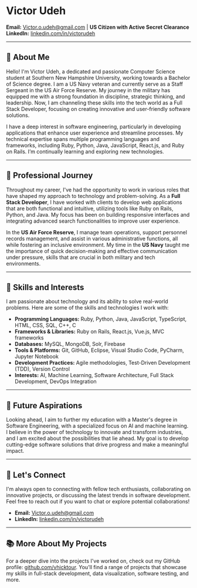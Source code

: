 # Victor Udeh

 **Email:** Victor.o.udeh@gmail.com | **US Citizen with Active Secret Clearance**  
**LinkedIn:** [linkedin.com/in/victorudeh](https://linkedin.com/in/victorudeh)

---

## 👋 About Me

Hello! I'm Victor Udeh, a dedicated and passionate Computer Science student at Southern New Hampshire University, working towards a Bachelor of Science degree. I am a US Navy veteran and currently serve as a Staff Sergeant in the US Air Force Reserve. My journey in the military has equipped me with a strong foundation in discipline, strategic thinking, and leadership. Now, I am channeling these skills into the tech world as a Full Stack Developer, focusing on creating innovative and user-friendly software solutions.

I have a deep interest in software engineering, particularly in developing applications that enhance user experience and streamline processes. My technical expertise spans multiple programming languages and frameworks, including Ruby, Python, Java, JavaScript, React.js, and Ruby on Rails. I’m continually learning and exploring new technologies.

---

## 💼 Professional Journey

Throughout my career, I've had the opportunity to work in various roles that have shaped my approach to technology and problem-solving. As a **Full Stack Developer**, I have worked with clients to develop web applications that are both functional and intuitive, utilizing tools like Ruby on Rails, Python, and Java. My focus has been on building responsive interfaces and integrating advanced search functionalities to improve user experience.

In the **US Air Force Reserve**, I manage team operations, support personnel records management, and assist in various administrative functions, all while fostering an inclusive environment. My time in the **US Navy** taught me the importance of quick decision-making and effective communication under pressure, skills that are crucial in both military and tech environments.

---

## 🚀 Skills and Interests

I am passionate about technology and its ability to solve real-world problems. Here are some of the skills and technologies I work with:

- **Programming Languages:** Ruby, Python, Java, JavaScript, TypeScript, HTML, CSS, SQL, C++, C
- **Frameworks & Libraries:** Ruby on Rails, React.js, Vue.js, MVC frameworks
- **Databases:** MySQL, MongoDB, Solr, Firebase
- **Tools & Platforms:** Git, GitHub, Eclipse, Visual Studio Code, PyCharm, Jupyter Notebook
- **Development Practices:** Agile methodologies, Test-Driven Development (TDD), Version Control
- **Interests:** AI, Machine Learning, Software Architecture, Full Stack Development, DevOps Integration

---

## 🎯 Future Aspirations

Looking ahead, I aim to further my education with a Master's degree in Software Engineering, with a specialized focus on AI and machine learning. I believe in the power of technology to innovate and transform industries, and I am excited about the possibilities that lie ahead. My goal is to develop cutting-edge software solutions that drive progress and make a meaningful impact.

---

## 🌟 Let's Connect

I'm always open to connecting with fellow tech enthusiasts, collaborating on innovative projects, or discussing the latest trends in software development. Feel free to reach out if you want to chat or explore potential collaborations!

- **Email:** Victor.o.udeh@gmail.com    
- **LinkedIn:** [linkedin.com/in/victorudeh](https://linkedin.com/in/victorudeh)

---

## 📚 More About My Projects

For a deeper dive into the projects I've worked on, check out my GitHub profile: [github.com/vhicktour](https://github.com/vhicktour). You'll find a range of projects that showcase my skills in full-stack development, data visualization, software testing, and more.
